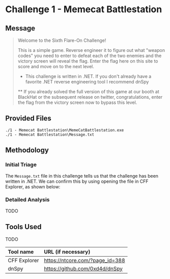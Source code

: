 # Challenge 1 - Memecat Battlestation

## Message
> Welcome to the Sixth Flare-On Challenge! 
> 
> This is a simple game. Reverse engineer it to figure out what "weapon codes" you need to enter to defeat each of the two enemies and the victory screen will reveal the flag. Enter the flag here on this site to score and move on to the next level.
> 
> * This challenge is written in .NET. If you don't already have a favorite .NET reverse engineering tool I recommend dnSpy
> 
> ** If you already solved the full version of this game at our booth at BlackHat  or the subsequent release on twitter, congratulations, enter the flag from the victory screen now to bypass this level.

## Provided Files
```
./1 - Memecat Battlestation\MemeCatBattlestation.exe
./1 - Memecat Battlestation\Message.txt
```
## Methodology

### Initial Triage

The `Message.txt` file in this challenge tells us that the challenge has been written in .NET. We can confirm this by using opening the file in CFF Explorer, as shown below:




### Detailed Analysis
TODO
## Tools Used
TODO

Tool name|URL (if necessary)
:---|:---
CFF Explorer | https://ntcore.com/?page_id=388
dnSpy | https://github.com/0xd4d/dnSpy